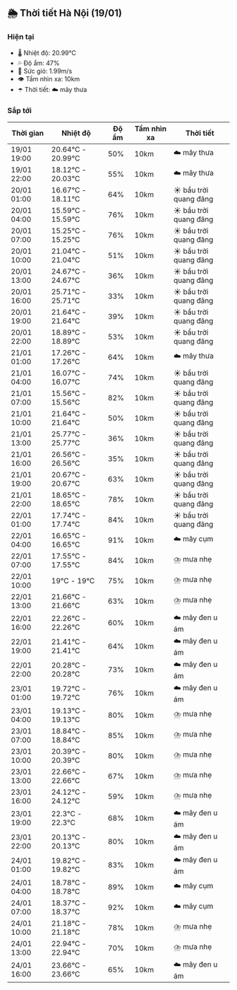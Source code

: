 ## 🌦️ Thời tiết Hà Nội (19/01)

### Hiện tại

- 🌡️ Nhiệt độ: 20.99℃
- 💦 Độ ẩm: 47%
- 💨 Sức gió: 1.99m/s
- 👁️ Tầm nhìn xa: 10km
- ☂️ Thời tiết: ☁️ mây thưa

### Sắp tới

| Thời gian | Nhiệt độ | Độ ẩm | Tầm nhìn xa | Thời tiết |
| --- | --- | --- | --- | --- |
| 19/01 19:00 | 20.64℃ - 20.99℃ | 50% | 10km | ☁️ mây thưa |
| 19/01 22:00 | 18.12℃ - 20.03℃ | 55% | 10km | ☁️ mây thưa |
| 20/01 01:00 | 16.67℃ - 18.11℃ | 64% | 10km | ☀️ bầu trời quang đãng |
| 20/01 04:00 | 15.59℃ - 15.59℃ | 76% | 10km | ☀️ bầu trời quang đãng |
| 20/01 07:00 | 15.25℃ - 15.25℃ | 76% | 10km | ☀️ bầu trời quang đãng |
| 20/01 10:00 | 21.04℃ - 21.04℃ | 51% | 10km | ☀️ bầu trời quang đãng |
| 20/01 13:00 | 24.67℃ - 24.67℃ | 36% | 10km | ☀️ bầu trời quang đãng |
| 20/01 16:00 | 25.71℃ - 25.71℃ | 33% | 10km | ☀️ bầu trời quang đãng |
| 20/01 19:00 | 21.64℃ - 21.64℃ | 39% | 10km | ☀️ bầu trời quang đãng |
| 20/01 22:00 | 18.89℃ - 18.89℃ | 53% | 10km | ☀️ bầu trời quang đãng |
| 21/01 01:00 | 17.26℃ - 17.26℃ | 64% | 10km | ☁️ mây thưa |
| 21/01 04:00 | 16.07℃ - 16.07℃ | 74% | 10km | ☀️ bầu trời quang đãng |
| 21/01 07:00 | 15.56℃ - 15.56℃ | 82% | 10km | ☀️ bầu trời quang đãng |
| 21/01 10:00 | 21.64℃ - 21.64℃ | 50% | 10km | ☀️ bầu trời quang đãng |
| 21/01 13:00 | 25.77℃ - 25.77℃ | 36% | 10km | ☀️ bầu trời quang đãng |
| 21/01 16:00 | 26.56℃ - 26.56℃ | 35% | 10km | ☀️ bầu trời quang đãng |
| 21/01 19:00 | 20.67℃ - 20.67℃ | 63% | 10km | ☀️ bầu trời quang đãng |
| 21/01 22:00 | 18.65℃ - 18.65℃ | 78% | 10km | ☀️ bầu trời quang đãng |
| 22/01 01:00 | 17.74℃ - 17.74℃ | 84% | 10km | ☀️ bầu trời quang đãng |
| 22/01 04:00 | 16.65℃ - 16.65℃ | 91% | 10km | ☁️ mây cụm |
| 22/01 07:00 | 17.55℃ - 17.55℃ | 84% | 10km | ⛈️ mưa nhẹ |
| 22/01 10:00 | 19℃ - 19℃ | 75% | 10km | ⛈️ mưa nhẹ |
| 22/01 13:00 | 21.66℃ - 21.66℃ | 63% | 10km | ⛈️ mưa nhẹ |
| 22/01 16:00 | 22.26℃ - 22.26℃ | 60% | 10km | ☁️ mây đen u ám |
| 22/01 19:00 | 21.41℃ - 21.41℃ | 64% | 10km | ☁️ mây đen u ám |
| 22/01 22:00 | 20.28℃ - 20.28℃ | 73% | 10km | ☁️ mây đen u ám |
| 23/01 01:00 | 19.72℃ - 19.72℃ | 76% | 10km | ☁️ mây đen u ám |
| 23/01 04:00 | 19.13℃ - 19.13℃ | 80% | 10km | ⛈️ mưa nhẹ |
| 23/01 07:00 | 18.84℃ - 18.84℃ | 85% | 10km | ⛈️ mưa nhẹ |
| 23/01 10:00 | 20.39℃ - 20.39℃ | 80% | 10km | ⛈️ mưa nhẹ |
| 23/01 13:00 | 22.66℃ - 22.66℃ | 67% | 10km | ⛈️ mưa nhẹ |
| 23/01 16:00 | 24.12℃ - 24.12℃ | 59% | 10km | ⛈️ mưa nhẹ |
| 23/01 19:00 | 22.3℃ - 22.3℃ | 68% | 10km | ☁️ mây đen u ám |
| 23/01 22:00 | 20.13℃ - 20.13℃ | 80% | 10km | ☁️ mây đen u ám |
| 24/01 01:00 | 19.82℃ - 19.82℃ | 83% | 10km | ☁️ mây đen u ám |
| 24/01 04:00 | 18.78℃ - 18.78℃ | 89% | 10km | ☁️ mây cụm |
| 24/01 07:00 | 18.37℃ - 18.37℃ | 92% | 10km | ☁️ mây cụm |
| 24/01 10:00 | 21.18℃ - 21.18℃ | 78% | 10km | ⛈️ mưa nhẹ |
| 24/01 13:00 | 22.94℃ - 22.94℃ | 70% | 10km | ⛈️ mưa nhẹ |
| 24/01 16:00 | 23.66℃ - 23.66℃ | 65% | 10km | ☁️ mây đen u ám |
